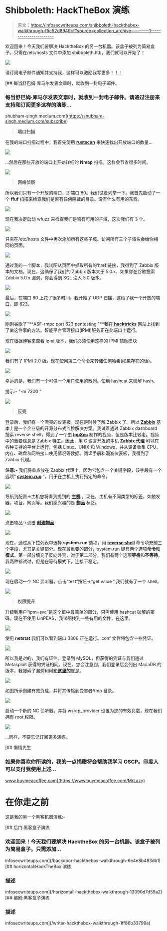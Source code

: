 # Shibboleth: HackTheBox 演练

> 原文：<https://infosecwriteups.com/shibboleth-hackthebox-walkthrough-f5c52d8949cf?source=collection_archive---------1----------------------->

欢迎回来！今天我们要解决 HacktheBox 的另一台机器。该盒子被列为简易盒子。只需在/etc/hosts 文件中添加 shibboleth.htb，我们就可以开始了！

![](img/8f66b85b147c4fc885219292b033a92e.png)

请订阅电子邮件通知并支持我，这样可以激励我写更多！！！

[](https://shubham-singh.medium.com/subscribe) [## 每当舒巴姆·库马尔发表文章时，就收到一封电子邮件。

### 每当舒巴姆·库马尔发表文章时，就收到一封电子邮件。请通过注册来支持和订阅更多这样的演练…

shubham-singh.medium.com](https://shubham-singh.medium.com/subscribe) 

> **端口扫描**

在我的端口扫描过程中，我首先使用 [**rustscan**](https://tryhackme.com/room/rustscan) 来快速找出开放端口的数量…

![](img/cd2caa7435444c16ecc46cf8fa285d60.png)

…然后在那些开放的端口上开始详细的 **Nmap** 扫描。这样会节省很多时间。

![](img/bb0fecbde30b2a5152db2960445323b4.png)

> **网络侦察**

所以我们只有一个开放的端口，即端口 80。我们试着列举一下。我首先启动了一个 **ffuf** 扫描来检查我们是否有任何隐藏的目录。没有什么有用的东西。

![](img/ff8ee44d75de42fd80ee322f492ebcf3.png)

现在我决定启动 wfuzz 来检查我们是否有可用的子域，这次我们有 3 个。

![](img/bd40c3678241619f75fd8fbfcab51bcb.png)

只需在/etc/hosts 文件中再次添加所有这些子域。访问所有三个子域名会给你相同的页面。

![](img/c658d88f548f3392f283228b9f1ab95a.png)

通过我的一个脚本，我试图从页面中抓取所有的‘href’链接，我得到了 Zabbix 版本的文档。现在，这确保了我们的 Zabbix 版本大于 5.0.x，如果你在谷歌搜索 Zabbix 5.0.x 漏洞，你会得到 SQL 注入 5.0 版本。

![](img/7bfa37e03c7c6f258fa030eabf7c1d84.png)

最后，在端口 80 上花了很多时间，我开始了 UDP 扫描，这给了我一个开放的端口，即 623。

![](img/90b8b00dbf7345a0ed02f618818d53bb.png)

刚刚谷歌了"**ASF-rmpc port 623 pentesting "**我在 [**hacktricks**](https://book.hacktricks.xyz/pentesting/623-udp-ipmi) 网站上找到了做这件事的方法。智能平台管理接口(IPMI)服务正在此端口上运行。

现在根据博客来查看 ipmi 版本，我们必须使用这样的 IPMI 辅助模块

![](img/0766a76e02d48bbc629d17fcff5684de.png)

我们有了 IPMI 2.0 版。现在使用第二个命令来转储任何哈希(如果存在的话)。

![](img/93949966df4afc694be50ba3421542be.png)

幸运的是，我们有一个可供一个用户使用的散列。使用 hashcat 来破解 hash。

提示:- "-m 7300 "

![](img/b4f7282c7c1e491b7289353a169343d1.png)

> **反壳**

登录后，我们有一个漂亮的仪表板。现在是时候了解 Zabbix 了。所以 [**Zabbix**](https://www.zabbix.com/documentation/5.0/en/manual/introduction/about) 基本上是一个企业级的开源分布式监控解决方案。我试着通过 Zabbix dashboard 搜索 reverse shell，得到了一个由 [**IppSec**](https://www.youtube.com/watch?v=RLvFwiDK_F8&t=758s) 制作的视频，但是版本比较老。视频中的重要信息是 Zabbix 特工。因此，用 C 语言开发的本机 [**Zabbix 代理**](https://www.zabbix.com/zabbix_agent) 可以在各种支持的平台上运行，包括 Linux、UNIX 和 Windows，并从设备收集 CPU、内存、磁盘和网络接口使用情况等数据。阅读手册和漫游仪表板，我得到了 Zabbix 代理。

**注意:-** 我们将重点放在 Zabbix 代理上，因为它包含一个关键字段，该字段有一个选项“ [**system.run**](https://www.zabbix.com/documentation/current/en/manual/config/items/itemtypes/zabbix_agent) ”，用于在主机上执行指定的命令。

![](img/8d14804a4757827f8e4b4b030c8fc6e1.png)

导航到配置→主机您将看到提到的 [**主机**](https://www.zabbix.com/documentation/5.0/en/manual/xml_export_import/hosts) 。现在，主机有不同类型的标签，如触发器，项目，网页等。我们感兴趣的是 [**物品**](https://www.zabbix.com/documentation/5.0/en/manual/xml_export_import/hosts#host-item-tags) 标签。

![](img/64c37cc79f0f8e5790f22a93582e1323.png)

点击物品→点击 [**创建物品**](https://www.zabbix.com/documentation/5.0/en/manual/config/items/item)

![](img/19f20776920e1942c9e9a67467de74cc.png)

现在，通过从下拉列表中选择 **system.run** 选项，用 [**reverse shell**](https://pentestmonkey.net/cheat-sheet/shells/reverse-shell-cheat-sheet) 命令填充前三个字段，尤其是关键部分。现在最重要的部分，system.run 键有两个选项**命令**和**模式**。第一部分填充了反向外壳，对于第二部分，我们有两个选项**等待**和**不等待**。我两种都试过，但是在等待模式下，连接不稳定。

![](img/76fa29200def7c93e6fe346e3fcba502.png)

现在启动一个 NC 监听器，点击“test”按钮→“get value ”,我们就有了一个 shell。

![](img/399b65ac6c9df1a9247297a280580b23.png)

> **权限提升**

升级到用户“ipmi-svc”是这个框中最简单的部分，只需使用 hashcat 破解的密码。现在不使用 LinPEAS，我试图找到一些有用的文件，在这里。

![](img/5d28911a5bd89d0c2f3b429cdc38c249.png)

使用 **netstat** 我们可以看到端口 3306 正在运行。conf 文件将包含一些凭证。

![](img/751fda6b5ff3a494bb611501b7c192de.png)

所以我是对的，我们有证件。登录到 MySQL，但获得的凭证与我们通过 Metasploit 获得的凭证相同。现在，您会注意到，我们登录后会列出 MariaDB 的版本。我搜索了漏洞利用[和**这里的**就是](https://github.com/Al1ex/CVE-2021-27928)。

![](img/16fb37e819363223deade54a71fd4996.png)

如图所示创建有效负载，并将其传输到受害者/tmp 目录。

![](img/5846ae6a4f113b1edf2f98f5158c8d20.png)

启动一个新的 NC 侦听器，并将 wsrep_provider 设置为您的有效负载，现在我们拥有 root 权限。

![](img/4973811f7b13301b49fb97dd083f37c6.png)

…同样，不要忘记订阅更多演练。

[](https://www.buymeacoffee.com/MrLazy) [## 懒惰先生

### 如果你喜欢你所读的，我的一点捐赠将会帮助我学习 OSCP。印度人可以支付我使用上述…

www.buymeacoffee.com](https://www.buymeacoffee.com/MrLazy) 

# 在你走之前

这是我的另一个黑客机器演练:-

[](/backdoor-hackthebox-walkthrough-6e4e8b483db1) [## 后门:黑客盒子演练

### 欢迎回来！今天我们要解决 HacktheBox 的另一台机器。该盒子被列为简易盒子。只需添加…

infosecwriteups.com](/backdoor-hackthebox-walkthrough-6e4e8b483db1) [](/horizontall-hackthebox-walkthrough-13090d7d59a2) [## horizontal:HackTheBox 演练

### 描述

infosecwriteups.com](/horizontall-hackthebox-walkthrough-13090d7d59a2) [](/writer-hackthebox-walkthrough-1ff86b33799a) [## 编剧:黑客盒子演练

### 描述

infosecwriteups.com](/writer-hackthebox-walkthrough-1ff86b33799a)